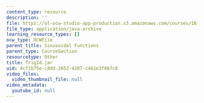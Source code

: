 ```yaml
---
content_type: resource
description: ''
file: https://ol-ocw-studio-app-production.s3.amazonaws.com/courses/18-03sc-differential-equations-fall-2011/4cf1b75ec8dd26524207c461e3f867c8_TrigId.jar
file_type: application/java-archive
learning_resource_types: []
ocw_type: OCWFile
parent_title: Sinusoidal Functions
parent_type: CourseSection
resourcetype: Other
title: TrigId.jar
uid: 4cf1b75e-c8dd-2652-4207-c461e3f867c8
video_files:
  video_thumbnail_file: null
video_metadata:
  youtube_id: null
---
```

